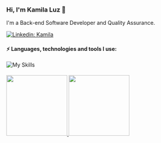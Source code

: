 ### Hi, I'm Kamila Luz 👋

I'm a Back-end Software Developer and Quality Assurance.

[![Linkedin: Kamila](https://img.shields.io/badge/-Linkedin-blue?style=flat-square&logo=Linkedin&logoColor=white&link=https://www.linkedin.com/in/kamila-luz-b1a090136)](https://www.linkedin.com/in/kamila-luz-b1a090136)

#### ⚡ Languages, technologies and tools I use:

![My Skills](https://go-skill-icons.vercel.app/api/icons?i=cs,html,css,js,postgresql,mysql,dotnet,git,github,postman,vscode,visualstudio,nodejs,cypress,jquery,bootstrap,looker,excel&perline=6&titles=true)
####


<div style="display: inline_block">
  <a href="https://github.com/kamilaluz">
  <img height="160em" src="https://github-readme-stats.vercel.app/api?username=kamilaluz&show_icons=true&theme=dracula&include_all_commits=true&count_private=true"/>
  <img height="160em" src="https://github-readme-stats.vercel.app/api/top-langs/?username=kamilaluz&layout=compact&langs_count=10&theme=dracula"/>
</div>
